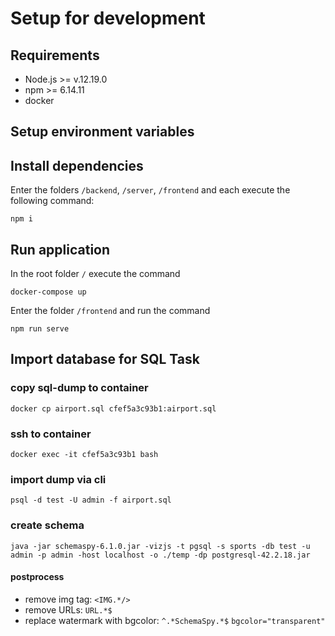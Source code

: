# Setup for development

## Requirements

-   Node.js >= v.12.19.0
-   npm >= 6.14.11
-   docker

## Setup environment variables

## Install dependencies

Enter the folders `/backend`, `/server`, `/frontend` and each execute the following command:

```
npm i
```

## Run application

In the root folder `/` execute the command

```
docker-compose up
```

Enter the folder `/frontend` and run the command

```
npm run serve
```

## Import database for SQL Task

### copy sql-dump to container

```
docker cp airport.sql cfef5a3c93b1:airport.sql
```

### ssh to container

```
docker exec -it cfef5a3c93b1 bash
```

### import dump via cli

```
psql -d test -U admin -f airport.sql
```

### create schema

```
java -jar schemaspy-6.1.0.jar -vizjs -t pgsql -s sports -db test -u admin -p admin -host localhost -o ./temp -dp postgresql-42.2.18.jar
```

#### postprocess

-   remove img tag: `<IMG.*/>`
-   remove URLs: `URL.*$`
-   replace watermark with bgcolor: `^.*SchemaSpy.*$` `bgcolor="transparent"`

